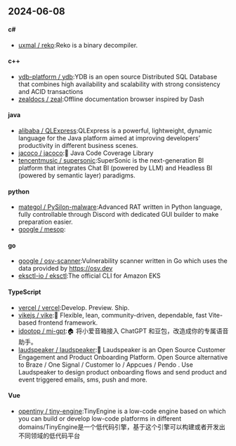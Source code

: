 ## 2024-06-08
#### c#
* [uxmal / reko](https://github.com/uxmal/reko):Reko is a binary decompiler.
#### c++
* [ydb-platform / ydb](https://github.com/ydb-platform/ydb):YDB is an open source Distributed SQL Database that combines high availability and scalability with strong consistency and ACID transactions
* [zealdocs / zeal](https://github.com/zealdocs/zeal):Offline documentation browser inspired by Dash
#### java
* [alibaba / QLExpress](https://github.com/alibaba/QLExpress):QLExpress is a powerful, lightweight, dynamic language for the Java platform aimed at improving developers’ productivity in different business scenes.
* [jacoco / jacoco](https://github.com/jacoco/jacoco):🔬 Java Code Coverage Library
* [tencentmusic / supersonic](https://github.com/tencentmusic/supersonic):SuperSonic is the next-generation BI platform that integrates Chat BI (powered by LLM) and Headless BI (powered by semantic layer) paradigms.
#### python
* [mategol / PySilon-malware](https://github.com/mategol/PySilon-malware):Advanced RAT written in Python language, fully controllable through Discord with dedicated GUI builder to make preparation easier.
* [google / mesop](https://github.com/google/mesop):
#### go
* [google / osv-scanner](https://github.com/google/osv-scanner):Vulnerability scanner written in Go which uses the data provided by https://osv.dev
* [eksctl-io / eksctl](https://github.com/eksctl-io/eksctl):The official CLI for Amazon EKS
#### TypeScript
* [vercel / vercel](https://github.com/vercel/vercel):Develop. Preview. Ship.
* [vikejs / vike](https://github.com/vikejs/vike):🔨 Flexible, lean, community-driven, dependable, fast Vite-based frontend framework.
* [idootop / mi-gpt](https://github.com/idootop/mi-gpt):🏠 将小爱音箱接入 ChatGPT 和豆包，改造成你的专属语音助手。
* [laudspeaker / laudspeaker](https://github.com/laudspeaker/laudspeaker):📢 Laudspeaker is an Open Source Customer Engagement and Product Onboarding Platform. Open Source alternative to Braze / One Signal / Customer Io / Appcues / Pendo . Use Laudspeaker to design product onboarding flows and send product and event triggered emails, sms, push and more.
#### Vue
* [opentiny / tiny-engine](https://github.com/opentiny/tiny-engine):TinyEngine is a low-code engine based on which you can build or develop low-code platforms in different domains/TinyEngine是一个低代码引擎，基于这个引擎可以构建或者开发出不同领域的低代码平台

